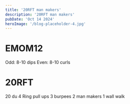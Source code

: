 ```yaml
---
title: '20RFT man makers'
description: '20RFT man makers'
pubDate: 'Oct 14 2024'
heroImage: '/blog-placeholder-4.jpg'
---
```

# EMOM12 
Odd: 8-10 dips
Even: 8-10 curls 

# 20RFT
20 du
4 Ring pull ups
3 burpees
2 man makers 
1 wall walk
